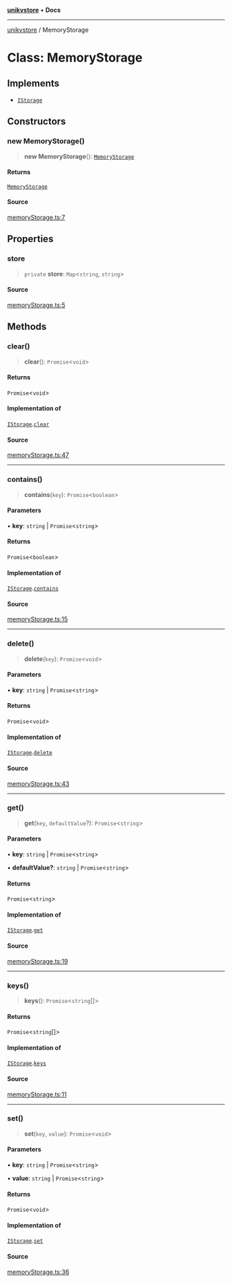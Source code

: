 [**unikvstore**](../README.md) • **Docs**

***

[unikvstore](../globals.md) / MemoryStorage

# Class: MemoryStorage

## Implements

- [`IStorage`](../interfaces/IStorage.md)

## Constructors

### new MemoryStorage()

> **new MemoryStorage**(): [`MemoryStorage`](MemoryStorage.md)

#### Returns

[`MemoryStorage`](MemoryStorage.md)

#### Source

[memoryStorage.ts:7](https://github.com/ivanzzeth/unikvstore/blob/ded448b173c4ac89d45562b4f890825c214942ea/src/memoryStorage.ts#L7)

## Properties

### store

> `private` **store**: `Map`\<`string`, `string`\>

#### Source

[memoryStorage.ts:5](https://github.com/ivanzzeth/unikvstore/blob/ded448b173c4ac89d45562b4f890825c214942ea/src/memoryStorage.ts#L5)

## Methods

### clear()

> **clear**(): `Promise`\<`void`\>

#### Returns

`Promise`\<`void`\>

#### Implementation of

[`IStorage`](../interfaces/IStorage.md).[`clear`](../interfaces/IStorage.md#clear)

#### Source

[memoryStorage.ts:47](https://github.com/ivanzzeth/unikvstore/blob/ded448b173c4ac89d45562b4f890825c214942ea/src/memoryStorage.ts#L47)

***

### contains()

> **contains**(`key`): `Promise`\<`boolean`\>

#### Parameters

• **key**: `string` \| `Promise`\<`string`\>

#### Returns

`Promise`\<`boolean`\>

#### Implementation of

[`IStorage`](../interfaces/IStorage.md).[`contains`](../interfaces/IStorage.md#contains)

#### Source

[memoryStorage.ts:15](https://github.com/ivanzzeth/unikvstore/blob/ded448b173c4ac89d45562b4f890825c214942ea/src/memoryStorage.ts#L15)

***

### delete()

> **delete**(`key`): `Promise`\<`void`\>

#### Parameters

• **key**: `string` \| `Promise`\<`string`\>

#### Returns

`Promise`\<`void`\>

#### Implementation of

[`IStorage`](../interfaces/IStorage.md).[`delete`](../interfaces/IStorage.md#delete)

#### Source

[memoryStorage.ts:43](https://github.com/ivanzzeth/unikvstore/blob/ded448b173c4ac89d45562b4f890825c214942ea/src/memoryStorage.ts#L43)

***

### get()

> **get**(`key`, `defaultValue`?): `Promise`\<`string`\>

#### Parameters

• **key**: `string` \| `Promise`\<`string`\>

• **defaultValue?**: `string` \| `Promise`\<`string`\>

#### Returns

`Promise`\<`string`\>

#### Implementation of

[`IStorage`](../interfaces/IStorage.md).[`get`](../interfaces/IStorage.md#get)

#### Source

[memoryStorage.ts:19](https://github.com/ivanzzeth/unikvstore/blob/ded448b173c4ac89d45562b4f890825c214942ea/src/memoryStorage.ts#L19)

***

### keys()

> **keys**(): `Promise`\<`string`[]\>

#### Returns

`Promise`\<`string`[]\>

#### Implementation of

[`IStorage`](../interfaces/IStorage.md).[`keys`](../interfaces/IStorage.md#keys)

#### Source

[memoryStorage.ts:11](https://github.com/ivanzzeth/unikvstore/blob/ded448b173c4ac89d45562b4f890825c214942ea/src/memoryStorage.ts#L11)

***

### set()

> **set**(`key`, `value`): `Promise`\<`void`\>

#### Parameters

• **key**: `string` \| `Promise`\<`string`\>

• **value**: `string` \| `Promise`\<`string`\>

#### Returns

`Promise`\<`void`\>

#### Implementation of

[`IStorage`](../interfaces/IStorage.md).[`set`](../interfaces/IStorage.md#set)

#### Source

[memoryStorage.ts:36](https://github.com/ivanzzeth/unikvstore/blob/ded448b173c4ac89d45562b4f890825c214942ea/src/memoryStorage.ts#L36)

